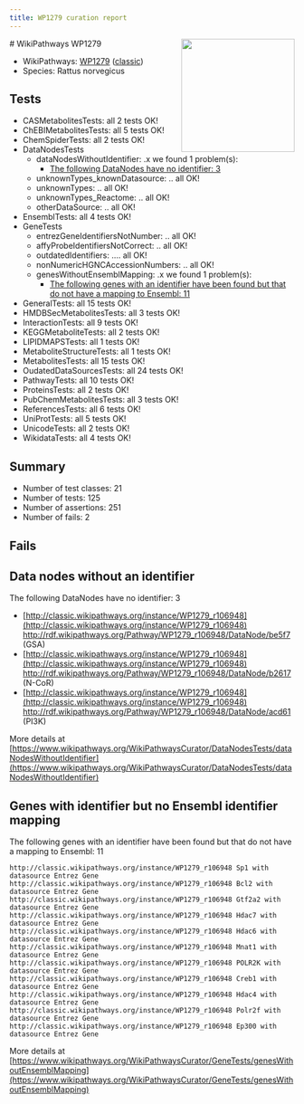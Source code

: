 ```yaml
---
title: WP1279 curation report
---
```


<img style="float: right; width: 200px" src="https://upload.wikimedia.org/wikipedia/commons/thumb/8/83/Wplogo_with_text_500.png/640px-Wplogo_with_text_500.png" />
# WikiPathways WP1279

* WikiPathways: [WP1279](https://wikipathways.org/pathways/WP1279) ([classic](https://classic.wikipathways.org/instance/WP1279))
* Species: Rattus norvegicus
## Tests
* CASMetabolitesTests: all 2 tests OK!
* ChEBIMetabolitesTests: all 5 tests OK!
* ChemSpiderTests: all 2 tests OK!
* DataNodesTests
    * dataNodesWithoutIdentifier: .x we found 1 problem(s):
        * [The following DataNodes have no identifier: 3](#d2d32fa2)
    * unknownTypes_knownDatasource: .. all OK!
    * unknownTypes: .. all OK!
    * unknownTypes_Reactome: .. all OK!
    * otherDataSource: .. all OK!
* EnsemblTests: all 4 tests OK!
* GeneTests
    * entrezGeneIdentifiersNotNumber: .. all OK!
    * affyProbeIdentifiersNotCorrect: .. all OK!
    * outdatedIdentifiers: .... all OK!
    * nonNumericHGNCAccessionNumbers: .. all OK!
    * genesWithoutEnsemblMapping: .x we found 1 problem(s):
        * [The following genes with an identifier have been found but that do not have a mapping to Ensembl: 11](#c4e5430e)
* GeneralTests: all 15 tests OK!
* HMDBSecMetabolitesTests: all 3 tests OK!
* InteractionTests: all 9 tests OK!
* KEGGMetaboliteTests: all 2 tests OK!
* LIPIDMAPSTests: all 1 tests OK!
* MetaboliteStructureTests: all 1 tests OK!
* MetabolitesTests: all 15 tests OK!
* OudatedDataSourcesTests: all 24 tests OK!
* PathwayTests: all 10 tests OK!
* ProteinsTests: all 2 tests OK!
* PubChemMetabolitesTests: all 3 tests OK!
* ReferencesTests: all 6 tests OK!
* UniProtTests: all 5 tests OK!
* UnicodeTests: all 2 tests OK!
* WikidataTests: all 4 tests OK!


## Summary

* Number of test classes: 21
* Number of tests: 125
* Number of assertions: 251
* Number of fails: 2

## Fails

<a name="d2d32fa2" />

## Data nodes without an identifier

The following DataNodes have no identifier: 3

* [http://classic.wikipathways.org/instance/WP1279_r106948](http://classic.wikipathways.org/instance/WP1279_r106948) http://rdf.wikipathways.org/Pathway/WP1279_r106948/DataNode/be5f7 (GSA)
* [http://classic.wikipathways.org/instance/WP1279_r106948](http://classic.wikipathways.org/instance/WP1279_r106948) http://rdf.wikipathways.org/Pathway/WP1279_r106948/DataNode/b2617 (N-CoR)
* [http://classic.wikipathways.org/instance/WP1279_r106948](http://classic.wikipathways.org/instance/WP1279_r106948) http://rdf.wikipathways.org/Pathway/WP1279_r106948/DataNode/acd61 (PI3K)


More details at [https://www.wikipathways.org/WikiPathwaysCurator/DataNodesTests/dataNodesWithoutIdentifier](https://www.wikipathways.org/WikiPathwaysCurator/DataNodesTests/dataNodesWithoutIdentifier)

<a name="c4e5430e" />

## Genes with identifier but no Ensembl identifier mapping

The following genes with an identifier have been found but that do not have a mapping to Ensembl: 11
```
http://classic.wikipathways.org/instance/WP1279_r106948 Sp1 with datasource Entrez Gene
http://classic.wikipathways.org/instance/WP1279_r106948 Bcl2 with datasource Entrez Gene
http://classic.wikipathways.org/instance/WP1279_r106948 Gtf2a2 with datasource Entrez Gene
http://classic.wikipathways.org/instance/WP1279_r106948 Hdac7 with datasource Entrez Gene
http://classic.wikipathways.org/instance/WP1279_r106948 Hdac6 with datasource Entrez Gene
http://classic.wikipathways.org/instance/WP1279_r106948 Mnat1 with datasource Entrez Gene
http://classic.wikipathways.org/instance/WP1279_r106948 POLR2K with datasource Entrez Gene
http://classic.wikipathways.org/instance/WP1279_r106948 Creb1 with datasource Entrez Gene
http://classic.wikipathways.org/instance/WP1279_r106948 Hdac4 with datasource Entrez Gene
http://classic.wikipathways.org/instance/WP1279_r106948 Polr2f with datasource Entrez Gene
http://classic.wikipathways.org/instance/WP1279_r106948 Ep300 with datasource Entrez Gene
```

More details at [https://www.wikipathways.org/WikiPathwaysCurator/GeneTests/genesWithoutEnsemblMapping](https://www.wikipathways.org/WikiPathwaysCurator/GeneTests/genesWithoutEnsemblMapping)

